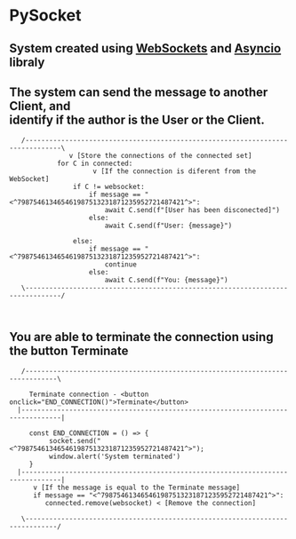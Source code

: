 # PySocket
## System created using [WebSockets](https://websockets.readthedocs.io/en/stable/) and [Asyncio](https://docs.python.org/3/library/asyncio.html) libraly
## The system can send the message to another Client, and<br>identify if the author is the User or the Client.
```
   /-------------------------------------------------------------------------------\
               v [Store the connections of the connected set]
            for C in connected:
                     v [If the connection is diferent from the WebSocket]
                if C != websocket:
                    if message == "<^798754613465461987513231871235952721487421^>":
                        await C.send(f"[User has been disconected]")
                    else:
                        await C.send(f"User: {message}")
                        
                else:
                    if message == "<^798754613465461987513231871235952721487421^>":
                        continue
                    else:
                        await C.send(f"You: {message}")
   \-------------------------------------------------------------------------------/
```

## <br>You are able to terminate the connection using the button Terminate
```
   /------------------------------------------------------------------------------\
   
     Terminate connection - <button onclick="END_CONNECTION()">Terminate</button>
  |--------------------------------------------------------------------------------|
   
     const END_CONNECTION = () => {
          socket.send("<^798754613465461987513231871235952721487421^>");
          window.alert('System terminated')
     }
  |--------------------------------------------------------------------------------|
      v [If the message is equal to the Terminate message]
      if message == "<^798754613465461987513231871235952721487421^>":
         connected.remove(websocket) < [Remove the connection]
         
   \------------------------------------------------------------------------------/
```
